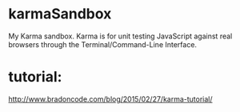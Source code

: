 # karmaSandbox
My Karma sandbox. Karma is for unit testing JavaScript against real browsers through the Terminal/Command-Line Interface.

# tutorial:
http://www.bradoncode.com/blog/2015/02/27/karma-tutorial/

